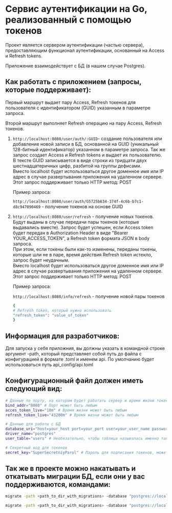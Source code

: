 # Сервис аутентификации на Go, реализованный с помощью токенов
Проект является сервером аутентификации (частью сервера), предоставляющим функционал аутентификации, основанный на Access и Refresh tokens.  

Приложение взаимодействует с БД (в нашем случае Postgres).

## Как работать с приложением (запросы, которые поддерживает):
Первый маршрут выдает пару Access, Refresh токенов для пользователя с идентификатором (GUID) указанным в параметре запроса.  

Второй маршрут выполняет Refresh операцию на пару Access, Refresh токенов.  

1. `http://localhost:8080/user/auth/:GUID`- создание пользователя или добавление новой записи в БД, основанной на GUID (уникальный 128-битный идентификатор) указанном в параметре запроса. Так же запрос создает Access и Refresh tokens и выдает их пользователю.  
В тексте GUID записывается в виде строки из тридцати двух шестнадцатеричных цифр, разбитой на группы дефисами.  
Вместо localhost будет использоваться другое доменное имя или IP адрес в случае развертывания приложения на удаленном сервере.  
Этот запрос поддерживает только HTTP метод: POST

    Пример запроса:

    `http://localhost:8080/user/auth/G5725b634-374f-4c6b-b7c1-d8c947090469` - получение токенов на основе GUID


2. `http://localhost:8080/user/refresh` - получение новых токенов. Будут выданы в случае передачи пары токенов (которые выдавались вместе). Запрос будет успешен, если Access token будет передан в Authorization Header в виде "Bearer YOUR_ACCESS_TOKEN", а Refresh token формата JSON в body запроса.  
При этом, если токены были как-то изменены, переданы токены, которые шли не в паре, время действия Refresh token истекло, запрос будет неудачным.  
Вместо localhost будет использоваться другое доменное имя или IP адрес в случае развертывания приложения на удаленном сервере.  
Этот запрос поддерживает только HTTP метод: POST
    
    Пример запроса:

    `http://localhost:8080/info/refresh` - получение новой пары токенов
    ```bash
    {
    # Refresh token, который нужно использовать
    "refresh_token": "value_of_token"
    }
    ```

## Информация для разработчиков:
Для запуска у себя приложния, вы должны указать в командной строке аргумент -path, который представляет собой путь до файла с конфигурацией в формате .toml и именем api.
По умолчанию будет использоваться путь api_config/api.toml

## Конфигурационный файл должен иметь следующий вид:
```bash
# Данные по порту, на котором будет работать сервер и время жизни токенов
bind_addr="8080" # Порт может быть любым
acces_token_live="10m" # Время жизни может быть любым
refresh_token_live="43200m" # Время жизни может быть любым

# Данные для работы с БД
database_uri="host=your_host port=your_port user=your_user_name password=your_password dbname=your_db_name sslmode=disable" # подставлять свои значения
driver_name="postgres"
user_table="users" # Необязательно, чтобы таблица называлась именно так

# Секретный код для токенов
secret_key="SuperSecretniyParol" # Пароль для подписания токенов, может быть любым
```

## Так же в проекте можно накатывать и откатывать миграции БД, если они у вас поддерживаются, командами:
```bash
migrate -path <path_to_dir_with_migrations> -database "postgres://localhost:5432/your_db_name?sslmode=disable&user=your_user_name&password=your_password" up

migrate -path <path_to_dir_with_migrations> -database "postgres://localhost:5432/your_db_name?sslmode=disable&user=your_user_name&password=your_password" down
```





